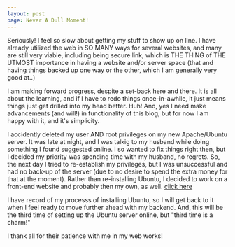 ```yaml
---
layout: post
page: Never A Dull Moment!
---
```


Seriously! I feel so slow about getting my stuff to show up on line. I have already utilized the web in SO MANY ways for several websites, and many are still very viable, including being secure link, which is THE THING of THE UTMOST importance in having a website and/or server space (that and having things backed up one way or the other, which I am generally very good at..)

I am making forward progress, despite a set-back here and there. It is all about the learning, and if I have to redo things once-in-awhile, it just means things just get drilled into my head better. Huh! And, yes I need make advancements (and will!) in functionality of this blog, but for now I am happy with it, and it's simplicity.

I accidently deleted my user AND root privileges on my new Apache/Ubuntu server. It was late at night, and I was talkig to my husband
while doing something I found suggested online. I so wanted to fix things right then, but I decided my priority was spending time with 
my husband, no regrets. So, the next day I tried to re-establish my privileges, but I was unsuccessful and had no back-up of the server
(due to no desire to spend the extra money for that at the moment). Rather than re-installing Ubuntu, I decided to work on a front-end 
website and probably then my own, as well. [click here](https://heartandhandstraining.github.io/new-site-in-the-works/)

I have record of my processs of installing Ubuntu, so I will get back to it when I feel ready to move further ahead with my backend. 
And, this will be the third time of setting up the Ubuntu server online, but "third time is a charm!"

I thank all for their patience with me in my web works!

